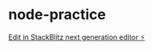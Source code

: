 # node-practice

[Edit in StackBlitz next generation editor ⚡️](https://stackblitz.com/~/github.com/sukehiro-San/node-practice)
